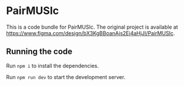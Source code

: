 
  # PairMUSIc

  This is a code bundle for PairMUSIc. The original project is available at https://www.figma.com/design/bX3KgBBoanAjs2Ej4aHjJI/PairMUSIc.

  ## Running the code

  Run `npm i` to install the dependencies.

  Run `npm run dev` to start the development server.
  